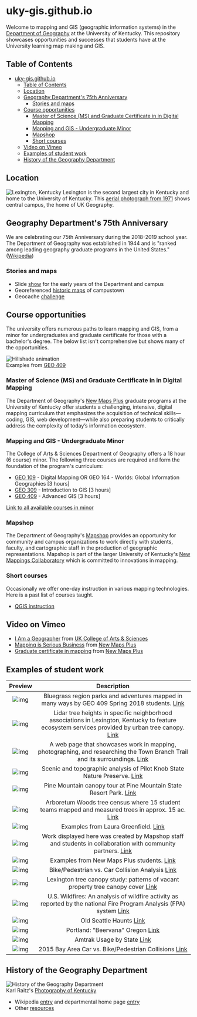 # uky-gis.github.io

Welcome to mapping and GIS (geographic information systems) in the [Department of Geography](https://geography.as.uky.edu/) at the University of Kentucky. This repository showcases opportunities and successes that students have at the University learning map making and GIS.

## Table of Contents

<!-- TOC -->

- [uky-gis.github.io](#uky-gisgithubio)
    - [Table of Contents](#table-of-contents)
    - [Location](#location)
    - [Geography Department's 75th Anniversary](#geography-departments-75th-anniversary)
        - [Stories and maps](#stories-and-maps)
    - [Course opportunities](#course-opportunities)
        - [Master of Science (MS) and Graduate Certificate in in Digital Mapping](#master-of-science-ms-and-graduate-certificate-in-in-digital-mapping)
        - [Mapping and GIS - Undergraduate Minor](#mapping-and-gis---undergraduate-minor)
        - [Mapshop](#mapshop)
        - [Short courses](#short-courses)
    - [Video on Vimeo](#video-on-vimeo)
    - [Examples of student work](#examples-of-student-work)
    - [History of the Geography Department](#history-of-the-geography-department)

<!-- /TOC -->

## Location

![Lexington, Kentucky](graphics/geogyall_v1.jpg)
Lexington is the second largest city in Kentucky and home to the University of Kentucky. This [aerial photograph from 1971](https://uky-gis.github.io/history/maps/1971/) shows central campus, the home of UK Geography.

## Geography Department's 75th Anniversary

We are celebrating our 75th Anniversary during the 2018-2019 school year. The Department of Geography was established in 1944 and is "ranked among leading geography graduate programs in the United States." ([Wikipedia](https://en.wikipedia.org/wiki/Department_of_Geography,_University_of_Kentucky)) 

### Stories and maps

* Slide [show](history/slides) for the early years of the Department and campus
* Georeferenced [historic maps](history/maps) of campustown
* Geocache [challenge](https://gitpitch.com/boydx/geosalad/geocache_00)

## Course opportunities

The university offers numerous paths to learn mapping and GIS, from a minor for undergraduates and graduate certificate for those with a bachelor's degree. The below list isn't comprehensive but shows many of the opportunities.

![Hillshade animation](maps/graphics/sun.jpg)   
Examples from [GEO 409](courses/geo409)

### Master of Science (MS) and Graduate Certificate in in Digital Mapping
The Department of Geography's [New Maps Plus](http://newmapsplus.uky.edu) graduate programs at the University of Kentucky offer students a challenging, intensive, digital mapping curriculum that emphasizes the acquisition of technical skills—coding, GIS, web development—while also preparing students to critically address the complexity of today’s information ecosystem.

### Mapping and GIS - Undergraduate Minor
The College of Arts & Sciences Department of Geography offers a 18 hour (6 course) minor. The following three courses are required and form the foundation of the program's curriculum:

* [GEO 109](courses/geo109) - Digital Mapping OR GEO 164 - Worlds: Global Information Geographies [3 hours]
* [GEO 309](courses/geo309) - Introduction to GIS [3 hours]
* [GEO 409](courses/geo409) - Advanced GIS [3 hours]

[Link to all available courses in minor](http://www.uky.edu/academics/minor/as/mapping-and-gis-minor)


### Mapshop

The Department of Geography's [Mapshop](http://newmaps.uky.edu/mapshop) provides an opportunity for community and campus organizations to work directly with students, faculty, and cartographic staff in the production of geographic representations. Mapshop is part of the larger University of Kentucky's [New Mappings Collaboratory](http://newmaps.uky.edu/) which is committed to innovations in mapping.

### Short courses

Occasionally we offer one-day instruction in various mapping technologies. Here is a past list of courses taught.

* [QGIS instruction](https://boydx.github.io/qgis/)

## Video on Vimeo

* <a href="https://vimeo.com/39893157">I Am a Geographer</a> from <a href="https://vimeo.com/ukartsci">UK College of Arts &amp; Sciences</a>
* <a href="https://vimeo.com/118823818">Mapping is Serious Business</a> from [New Maps Plus](http://newmapsplus.uky.edu)
* <a href="https://vimeo.com/118823650">Graduate certificate in mapping</a> from [New Maps Plus](http://newmapsplus.uky.edu)

## Examples of student work

| Preview       | Description     |
| :-------------: |:-------------:|
| ![img](https://farm1.staticflickr.com/977/40242417740_599d8bc349.jpg) | Bluegrass region parks and adventures mapped in many ways by GEO 409 Spring 2018 students. [Link](https://tastyfreeze.github.io/bluegrass/region/)   |
| ![img](https://i0.wp.com/farm5.staticflickr.com/4640/38302538375_fe4165cb8e_n.jpg) | Lidar tree heights in specific neighborhood associations in Lexington, Kentucky to feature ecosystem services provided by urban tree canopy.  [Link](https://rvirto01.github.io/NRE355_Tree_canopy_study/)   |
| ![img](https://i0.wp.com/www.outragegis.com/trails/wp-content/uploads/2017/06/Tbt-website.jpg)     | A web page that showcases work in mapping, photographing, and researching the Town Branch Trail and its surroundings.  [Link](https://reece2ke.github.io/geo409_site/)  |   
| ![img](https://i1.wp.com/www.outragegis.com/trails/wp-content/uploads/2016/11/PKSNP_website.jpg) | Scenic and topographic analysis of Pilot Knob State Nature Preserve. [Link](http://sweb.uky.edu/~blshea1/nre355/pksnp/)    |   
| ![img](https://geography.as.uky.edu/sites/default/files/PineMountainCanopyTour.jpg) |Pine Mountain canopy tour at Pine Mountain State Resort Park. [Link](http://sweb.uky.edu/~blshea1/nre355/pine-mountain-canopy-tour/)    |   
| ![img](https://geography.as.uky.edu/sites/default/files/BoydShearer_Lab3_ArboretumWoodsTreeCensus_700.jpg)   | Arboretum Woods tree census where 15 student teams mapped and measured trees in approx. 15 ac. [Link](http://sweb.uky.edu/~blshea1/ArboretumWoods/) |
| ![img](graphics/greenfield-examples.png)   | Examples from Laura Greenfield.  [Link](http://lfgreenfield.github.io/) |
| ![img](graphics/mapshop-examples.png)   | Work displayed here was created by Mapshop staff and students in collaboration with community partners.  [Link](http://mapshop.github.io/) |
| ![img](graphics/newmapsplus-examples.png)   | Examples from New Maps Plus students. [Link](http://newmapsplus.uky.edu/explore-new-maps) |
| ![img](graphics/car-collisions.jpg)   | Bike/Pedestrian vs. Car Collision Analysis [Link](https://boydx.github.io/collisions/) |
| ![img](graphics/tree-study.jpg)   | Lexington tree canopy study: patterns of vacant property tree canopy cover [Link](http://sweb.uky.edu/~blshea1/nre355/lexington-canopy-cover/) |
| ![img](graphics/wildfire.jpg)   | U.S. Wildfires: An analysis of wildfire activity as reported by the national Fire Program Analysis (FPA) system [Link](http://boydx.github.io/wildfires/) |
| ![img](graphics/seattle.png)   | Old Seattle Haunts [Link](https://jakec-uky.github.io/hometown-map/) |
| ![img](graphics/portland.png)   | Portland: "Beervana" Oregon [Link](https://jhannigan3.github.io/Portland-hometown-map/) |
| ![img](graphics/amtrack.png)   | Amtrak Usage by State [Link](https://nmp.carto.com/u/kerryg/builder/deca6676-7d91-4a90-b4c8-e566b290fa99/embed) |
| ![img](graphics/bay-area.png)   | 2015 Bay Area Car vs. Bike/Pedestrian Collisions [Link](https://nmp.carto.com/u/watkinsr/builder/3301c2a9-90c4-43a4-b11f-1cafd238df29/embed) |

## History of the Geography Department

![History of the Geography Department](graphics/UKy-GIS.jpg)   
Karl Raitz's [Photography of Kentucky](https://exploreuk.uky.edu/catalog?f[source_s][]=Karl%20Raitz%20Kentucky%20slides)

* Wikipedia [entry](https://en.wikipedia.org/wiki/Department_of_Geography,_University_of_Kentucky) and departmental home page [entry](https://geography.as.uky.edu/departmental-history)
* Other [resources](history)

